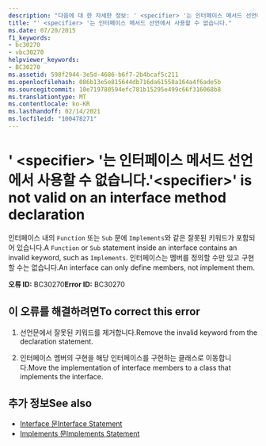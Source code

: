 ```yaml
---
description: "다음에 대 한 자세한 정보: ' <specifier> '는 인터페이스 메서드 선언에서 사용할 수 없습니다."
title: "' <specifier> '는 인터페이스 메서드 선언에서 사용할 수 없습니다."
ms.date: 07/20/2015
f1_keywords:
- bc30270
- vbc30270
helpviewer_keywords:
- BC30270
ms.assetid: 598f2944-3e5d-4686-b6f7-2b4bcaf5c211
ms.openlocfilehash: 086b13e5e815644db716da61558a164a4f6ade5b
ms.sourcegitcommit: 10e719780594efc781b15295e499c66f316068b8
ms.translationtype: MT
ms.contentlocale: ko-KR
ms.lasthandoff: 02/14/2021
ms.locfileid: "100478271"
---
```

# <a name="specifier-is-not-valid-on-an-interface-method-declaration"></a><span data-ttu-id="89f5c-103">' \<specifier> '는 인터페이스 메서드 선언에서 사용할 수 없습니다.</span><span class="sxs-lookup"><span data-stu-id="89f5c-103">'\<specifier>' is not valid on an interface method declaration</span></span>

<span data-ttu-id="89f5c-104">인터페이스 내의 `Function` 또는 `Sub` 문에 `Implements`와 같은 잘못된 키워드가 포함되어 있습니다.</span><span class="sxs-lookup"><span data-stu-id="89f5c-104">A `Function` or `Sub` statement inside an interface contains an invalid keyword, such as `Implements`.</span></span> <span data-ttu-id="89f5c-105">인터페이스는 멤버를 정의할 수만 있고 구현할 수는 없습니다.</span><span class="sxs-lookup"><span data-stu-id="89f5c-105">An interface can only define members, not implement them.</span></span>  
  
 <span data-ttu-id="89f5c-106">**오류 ID:** BC30270</span><span class="sxs-lookup"><span data-stu-id="89f5c-106">**Error ID:** BC30270</span></span>  
  
## <a name="to-correct-this-error"></a><span data-ttu-id="89f5c-107">이 오류를 해결하려면</span><span class="sxs-lookup"><span data-stu-id="89f5c-107">To correct this error</span></span>  
  
1. <span data-ttu-id="89f5c-108">선언문에서 잘못된 키워드를 제거합니다.</span><span class="sxs-lookup"><span data-stu-id="89f5c-108">Remove the invalid keyword from the declaration statement.</span></span>  
  
2. <span data-ttu-id="89f5c-109">인터페이스 멤버의 구현을 해당 인터페이스를 구현하는 클래스로 이동합니다.</span><span class="sxs-lookup"><span data-stu-id="89f5c-109">Move the implementation of interface members to a class that implements the interface.</span></span>  
  
## <a name="see-also"></a><span data-ttu-id="89f5c-110">추가 정보</span><span class="sxs-lookup"><span data-stu-id="89f5c-110">See also</span></span>

- [<span data-ttu-id="89f5c-111">Interface 문</span><span class="sxs-lookup"><span data-stu-id="89f5c-111">Interface Statement</span></span>](../language-reference/statements/interface-statement.md)
- [<span data-ttu-id="89f5c-112">Implements 문</span><span class="sxs-lookup"><span data-stu-id="89f5c-112">Implements Statement</span></span>](../language-reference/statements/implements-statement.md)
